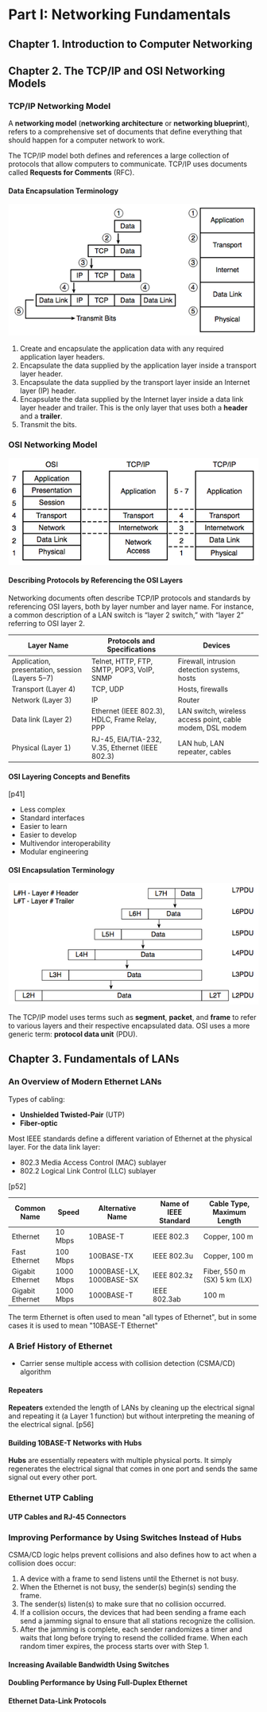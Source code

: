 # Part I: Networking Fundamentals

## Chapter 1. Introduction to Computer Networking

## Chapter 2. The TCP/IP and OSI Networking Models

### TCP/IP Networking Model

A **networking model** (**networking architecture** or **networking blueprint**), refers to a comprehensive set of documents that define everything that should happen for a computer network to work.

The TCP/IP model both defines and references a large collection of protocols that allow computers to communicate. TCP/IP uses documents called **Requests for Comments** (RFC).

#### Data Encapsulation Terminology

[![Figure 2-11 Five Steps of Data Encapsulation: TCP/IP](figure_2-11.png)](figure_2-11.png "Figure 2-11 Five Steps of Data Encapsulation: TCP/IP")

1. Create and encapsulate the application data with any required application layer headers.
2. Encapsulate the data supplied by the application layer inside a transport layer header. 
3. Encapsulate the data supplied by the transport layer inside an Internet layer (IP) header.
4. Encapsulate the data supplied by the Internet layer inside a data link layer header and trailer. This is the only layer that uses both a **header** and a **trailer**.
5. Transmit the bits.

### OSI Networking Model

[![Figure 2-13 OSI Model Compared to the Two TCP/IP Models](figure_2-13.png)](figure_2-13.png "Figure 2-13 OSI Model Compared to the Two TCP/IP Models")

#### Describing Protocols by Referencing the OSI Layers

Networking documents often describe TCP/IP protocols and standards by referencing OSI layers, both by layer number and layer name. For instance, a common description of a LAN switch is “layer 2 switch,” with “layer 2” referring to OSI layer 2.

Layer Name | Protocols and Specifications | Devices
---------- | ---------------------------- | -------
Application, presentation, session (Layers 5–7) | Telnet, HTTP, FTP, SMTP, POP3, VoIP, SNMP | Firewall, intrusion detection systems, hosts
Transport (Layer 4) | TCP, UDP | Hosts, firewalls
Network (Layer 3) | IP | Router
Data link (Layer 2) | Ethernet (IEEE 802.3), HDLC, Frame Relay, PPP | LAN switch, wireless access point, cable modem, DSL modem
Physical (Layer 1) | RJ-45, EIA/TIA-232, V.35, Ethernet (IEEE 802.3) | LAN hub, LAN repeater, cables

#### OSI Layering Concepts and Benefits

[p41]

* Less complex
* Standard interfaces
* Easier to learn
* Easier to develop
* Multivendor interoperability
* Modular engineering

#### OSI Encapsulation Terminology

[![Figure 2-14 OSI Encapsulation and Protocol Data Units](figure_2-14.png)](figure_2-14.png "Figure 2-14 OSI Encapsulation and Protocol Data Units")

The TCP/IP model uses terms such as **segment**, **packet**, and **frame** to refer to various layers and their respective encapsulated data. OSI uses a more generic term: **protocol data unit** (PDU).


## Chapter 3. Fundamentals of LANs
### An Overview of Modern Ethernet LANs

Types of cabling:

* **Unshielded Twisted-Pair** (UTP)
* **Fiber-optic**

Most IEEE standards define a different variation of Ethernet at the physical layer. 
For the data link layer:

* 802.3 Media Access Control (MAC) sublayer
* 802.2 Logical Link Control (LLC) sublayer

[p52]

Common Name | Speed | Alternative Name | Name of IEEE Standard | Cable Type, Maximum Length
----------- | ----- | ---------------- | --------------------- | --------------------------
Ethernet | 10 Mbps | 10BASE-T | IEEE 802.3 | Copper, 100 m
Fast Ethernet | 100 Mbps | 100BASE-TX | IEEE 802.3u | Copper, 100 m
Gigabit Ethernet | 1000 Mbps | 1000BASE-LX, 1000BASE-SX | IEEE 802.3z | Fiber, 550 m (SX) 5 km (LX)
Gigabit Ethernet | 1000 Mbps | 1000BASE-T | IEEE 802.3ab | 100 m

The term Ethernet is often used to mean "all types of Ethernet", but in some cases it is used to mean "10BASE-T Ethernet"

### A Brief History of Ethernet
* Carrier sense multiple access with collision detection (CSMA/CD) algorithm

#### Repeaters

**Repeaters** extended the length of LANs by cleaning up the electrical signal and repeating it (a Layer 1 function) but without interpreting the meaning of the electrical signal. [p56]

#### Building 10BASE-T Networks with Hubs

**Hubs** are essentially repeaters with multiple physical ports. It simply regenerates the electrical signal that comes in one port and sends the same signal out every other port.

### Ethernet UTP Cabling
#### UTP Cables and RJ-45 Connectors


### Improving Performance by Using Switches Instead of Hubs

CSMA/CD logic helps prevent collisions and also defines how to act when a collision does occur:

1. A device with a frame to send listens until the Ethernet is not busy.
2. When the Ethernet is not busy, the sender(s) begin(s) sending the frame.
3. The sender(s) listen(s) to make sure that no collision occurred.
4. If a collision occurs, the devices that had been sending a frame each send a jamming signal to ensure that all stations recognize the collision.
5. After the jamming is complete, each sender randomizes a timer and waits that long before trying to resend the collided frame. When each random timer expires, the process starts over with Step 1.

#### Increasing Available Bandwidth Using Switches

#### Doubling Performance by Using Full-Duplex Ethernet

#### Ethernet Data-Link Protocols
